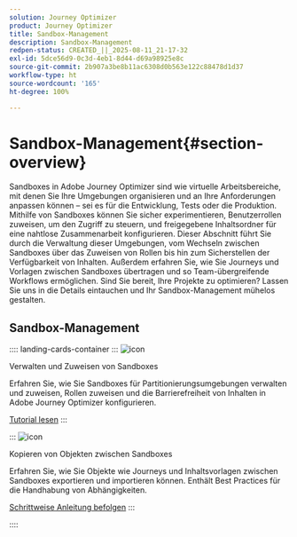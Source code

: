 ```yaml
---
solution: Journey Optimizer
product: Journey Optimizer
title: Sandbox-Management
description: Sandbox-Management
redpen-status: CREATED_||_2025-08-11_21-17-32
exl-id: 5dce56d9-0c3d-4eb1-8d44-d69a98925e8c
source-git-commit: 2b907a3be8b11ac6308d0b563e122c88478d1d37
workflow-type: ht
source-wordcount: '165'
ht-degree: 100%

---
```


# Sandbox-Management{#section-overview}

Sandboxes in Adobe Journey Optimizer sind wie virtuelle Arbeitsbereiche, mit denen Sie Ihre Umgebungen organisieren und an Ihre Anforderungen anpassen können – sei es für die Entwicklung, Tests oder die Produktion. Mithilfe von Sandboxes können Sie sicher experimentieren, Benutzerrollen zuweisen, um den Zugriff zu steuern, und freigegebene Inhaltsordner für eine nahtlose Zusammenarbeit konfigurieren. Dieser Abschnitt führt Sie durch die Verwaltung dieser Umgebungen, vom Wechseln zwischen Sandboxes über das Zuweisen von Rollen bis hin zum Sicherstellen der Verfügbarkeit von Inhalten. Außerdem erfahren Sie, wie Sie Journeys und Vorlagen zwischen Sandboxes übertragen und so Team-übergreifende Workflows ermöglichen. Sind Sie bereit, Ihre Projekte zu optimieren? Lassen Sie uns in die Details eintauchen und Ihr Sandbox-Management mühelos gestalten.

## Sandbox-Management

:::: landing-cards-container
:::
![icon](https://cdn.experienceleague.adobe.com/icons/circle-play.svg)

Verwalten und Zuweisen von Sandboxes

Erfahren Sie, wie Sie Sandboxes für Partitionierungsumgebungen verwalten und zuweisen, Rollen zuweisen und die Barrierefreiheit von Inhalten in Adobe Journey Optimizer konfigurieren.

[Tutorial lesen](../using/administration/sandboxes.md)
:::

:::
![icon](https://cdn.experienceleague.adobe.com/icons/list-check.svg)

Kopieren von Objekten zwischen Sandboxes

Erfahren Sie, wie Sie Objekte wie Journeys und Inhaltsvorlagen zwischen Sandboxes exportieren und importieren können. Enthält Best Practices für die Handhabung von Abhängigkeiten.

[Schrittweise Anleitung befolgen](../using/configuration/copy-objects-to-sandbox.md)
:::

::::
